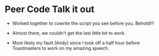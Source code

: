 # Peer Code Talk it out

- Worked together to cowrite the script you see before you. Behold!!!

- Almost there, we couldn't get the last little bit to work.

- Most likely my fault (Andy) since I took off a half hour before Toastmasters to work on my amazing speech.
